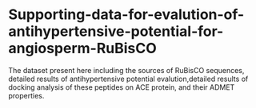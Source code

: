 # Supporting-data-for-evalution-of-antihypertensive-potential-for-angiosperm-RuBisCO
The dataset present here including the sources of RuBisCO sequences, detailed results of antihypertensive potential evalution,detailed results of docking analysis of these peptides on ACE protein, and their ADMET properties.

